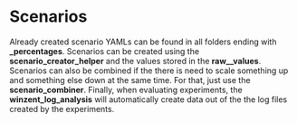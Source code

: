 # Scenarios
Already created scenario YAMLs can be found in all folders ending with **_percentages**.
Scenarios can be created using the **scenario_creator_helper** and the values stored in the **raw_<component>_values**.
Scenarios can also be combined if the there is need to scale something up and something else down at the same time. For that,
just use the **scenario_combiner**.
Finally, when evaluating experiments, the **winzent_log_analysis** will automatically create data out of the the log files created by
the experiments.
